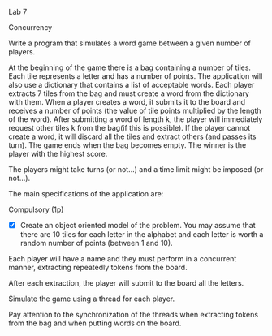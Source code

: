 Lab 7

Concurrency

Write a program that simulates a word game between a given number of players.

At the beginning of the game there is a bag containing a number of tiles. Each tile represents a letter and has a number of points. The application will also use a dictionary that contains a list of acceptable words. Each player extracts 7 tiles from the bag and must create a word from the dictionary with them. When a player creates a word, it submits it to the board and receives a number of points (the value of tile points multiplied by the length of the word). After submitting a word of length k, the player will immediately request other tiles k from the bag(if this is possible). If the player cannot create a word, it will discard all the tiles and extract others (and passes its turn). The game ends when the bag becomes empty. The winner is the player with the highest score.

The players might take turns (or not...) and a time limit might be imposed (or not...).

The main specifications of the application are:

Compulsory (1p)

- [x] Create an object oriented model of the problem. You may assume that there are 10 tiles for each letter in the alphabet and each letter is worth a random number of points (between 1 and 10).

Each player will have a name and they must perform in a concurrent manner, extracting repeatedly tokens from the board.

After each extraction, the player will submit to the board all the letters.

Simulate the game using a thread for each player.

Pay attention to the synchronization of the threads when extracting tokens from the bag and when putting words on the board.
